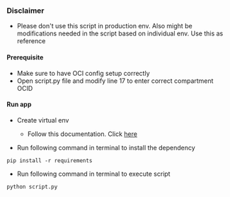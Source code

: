 ### Disclaimer
- Please don't use this script in production env. Also might be modifications needed in the script based on individual env. Use this as reference
#### Prerequisite
- Make sure to have OCI config setup correctly
- Open script.py file and modify line 17 to enter correct compartment OCID

#### Run app

- Create virtual env
  - Follow this documentation. Click [here](https://docs.python.org/3/tutorial/venv.html)

- Run following command in terminal to install the dependency
```
pip install -r requirements
```

- Run following command in terminal to execute script
```
python script.py
```


